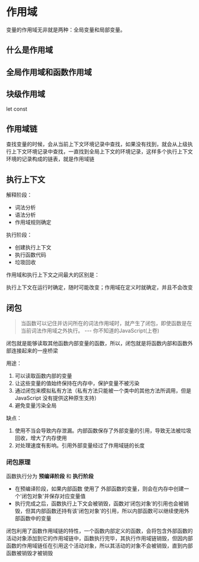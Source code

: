# 作用域
变量的作用域无非就是两种：全局变量和局部变量。
## 什么是作用域

## 全局作用域和函数作用域

## 块级作用域

let const

## 作用域链
查找变量的时候，会从当前上下文环境记录中查找，如果没有找到，就会从上级执行上下文环境记录中查找，一直找到全局上下文的环境记录，这样多个执行上下文环境的记录构成的链表，就是作用域链
## 执行上下文

解释阶段：

- 词法分析
- 语法分析
- 作用域规则确定

执行阶段：

- 创建执行上下文
- 执行函数代码
- 垃圾回收

作用域和执行上下文之间最大的区别是：

执行上下文在运行时确定，随时可能改变；作用域在定义时就确定，并且不会改变

## 闭包
> 当函数可以记住并访问所在的词法作用域时，就产生了闭包，即使函数是在当前词法作用域之外执行。 --- 你不知道的JavaScript(上卷)


闭包就是能够读取其他函数内部变量的函数，所以，闭包就是将函数内部和函数外部连接起来的一座桥梁

用途：

1. 可以读取函数内部的变量
2. 让这些变量的值始终保持在内存中，保护变量不被污染
3. 通过闭包来模拟私有方法（私有方法只能被一个类中的其他方法所调用，但是 JavaScript 没有提供这种原生支持）
4. 避免变量污染全局


缺点：
1. 使用不当会导致内存泄漏。内部函数保存了外部变量的引用，导致无法被垃圾回收，增大了内存使用
2. 对处理速度有影响。引用外部变量经过了作用域链的长度
### 闭包原理
函数执行分为 **预编译阶段** 和 **执行阶段**

+ 在预编译阶段，如果内部函数 使用了 外部函数的变量，则会在内存中创建一个'闭包对象'并保存对应变量值
+ 执行完成之后，函数执行上下文会被销毁，函数对‘闭包对象’的引用也会被销毁，但其内部函数还持有该'闭包对象'的引用，所以内部函数可以继续使用外部函数中的变量

闭包利用了函数作用域链的特性，一个函数内部定义的函数，会将包含外部函数的活动对象添加到它的作用域链中，函数执行完毕，其执行作用域链销毁，但因内部函数的作用域链任在引用这个活动对象，所以其活动的对象不会被销毁，直到内部函数被销毁才被销毁

